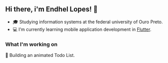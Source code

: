 ## Hi there, i'm Endhel Lopes! 👋

- :mortar_board: Studying information systems at the federal university of Ouro Preto.
- :computer: I’m currently learning mobile application development in [Flutter](https://flutter.dev/docs).

### What I'm working on

:iphone: Building an animated Todo List.


<!--
**endhel/endhel** is a ✨ _special_ ✨ repository because its `README.md` (this file) appears on your GitHub profile.

Here are some ideas to get you started:

- 🔭 I’m currently working on ...
- 🌱 I’m currently learning ...
- 👯 I’m looking to collaborate on ...
- 🤔 I’m looking for help with ...
- 💬 Ask me about ...
- 📫 How to reach me: ...
- 😄 Pronouns: ...
- ⚡ Fun fact: ...
-->
